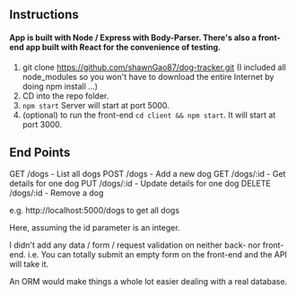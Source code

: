 ## Instructions

#### App is built with Node / Express with Body-Parser. There's also a front-end app built with React for the convenience of testing.

1. git clone https://github.com/shawnGao87/dog-tracker.git (I included all node_modules so you won't have to download the entire Internet by doing npm install ...)
2. CD into the repo folder.
3. `npm start` Server will start at port 5000.
4. (optional) to run the front-end `cd client && npm start`. It will start at port 3000.

## End Points

GET /dogs - List all dogs
POST /dogs - Add a new dog
GET /dogs/:id - Get details for one dog
PUT /dogs/:id - Update details for one dog
DELETE /dogs/:id - Remove a dog

e.g. http://localhost:5000/dogs to get all dogs

Here, assuming the id parameter is an integer.

I didn't add any data / form / request validation on neither back- nor front-end. i.e. You can totally submit an empty form on the front-end and the API will take it.

An ORM would make things a whole lot easier dealing with a real database.
